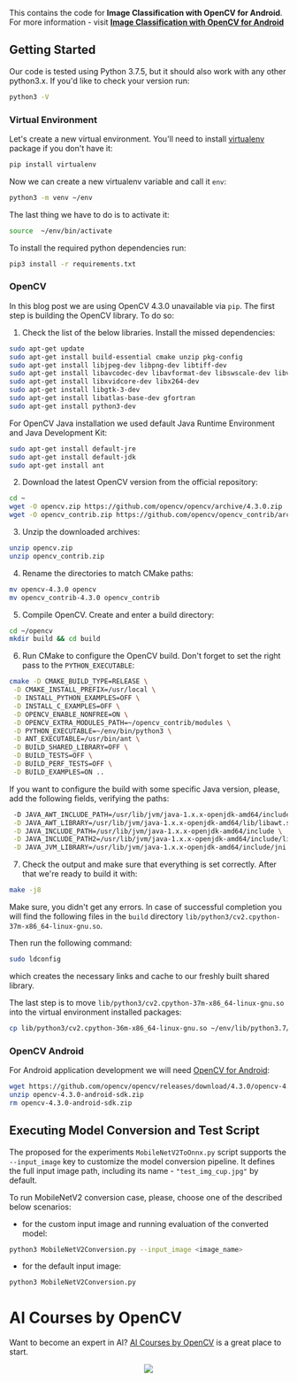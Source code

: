 This contains the code for **Image Classification with OpenCV for Android**. For more information - visit [**Image Classification with OpenCV for Android**](https://www.learnopencv.com/image-classification-with-opencv-for-android/)


## Getting Started

Our code is tested using Python 3.7.5, but it should also work with any other python3.x. If you'd like to check your
version run:

```bash
python3 -V
```

### Virtual Environment

Let's create a new virtual environment. You'll need to install [virtualenv](https://pypi.org/project/virtualenv/)
package if you don't have it:

```bash
pip install virtualenv
```

Now we can create a new virtualenv variable and call it `env`:

```bash
python3 -m venv ~/env
```

The last thing we have to do is to activate it:

```bash
source  ~/env/bin/activate
```

To install the required python dependencies run:

```bash
pip3 install -r requirements.txt
```

### OpenCV

In this blog post we are using OpenCV 4.3.0 unavailable via `pip`. The first step is building the OpenCV library. To do so:

1. Check the list of the below libraries. Install the missed dependencies:

```bash
sudo apt-get update
sudo apt-get install build-essential cmake unzip pkg-config
sudo apt-get install libjpeg-dev libpng-dev libtiff-dev
sudo apt-get install libavcodec-dev libavformat-dev libswscale-dev libv4l-dev
sudo apt-get install libxvidcore-dev libx264-dev
sudo apt-get install libgtk-3-dev
sudo apt-get install libatlas-base-dev gfortran
sudo apt-get install python3-dev
```

For OpenCV Java installation we used default Java Runtime Environment and Java Development Kit:

```bash
sudo apt-get install default-jre
sudo apt-get install default-jdk
sudo apt-get install ant
```

2. Download the latest OpenCV version from the official repository:

```bash
cd ~
wget -O opencv.zip https://github.com/opencv/opencv/archive/4.3.0.zip
wget -O opencv_contrib.zip https://github.com/opencv/opencv_contrib/archive/4.3.0.zip
```

3. Unzip the downloaded archives:

```bash
unzip opencv.zip
unzip opencv_contrib.zip
```

4. Rename the directories to match CMake paths:

```bash
mv opencv-4.3.0 opencv
mv opencv_contrib-4.3.0 opencv_contrib
```

5. Compile OpenCV. Create and enter a build directory:

```bash
cd ~/opencv
mkdir build && cd build
```

6. Run CMake to configure the OpenCV build. Don't forget to set the right pass to the ``PYTHON_EXECUTABLE``:

```bash
cmake -D CMAKE_BUILD_TYPE=RELEASE \
 -D CMAKE_INSTALL_PREFIX=/usr/local \
 -D INSTALL_PYTHON_EXAMPLES=OFF \
 -D INSTALL_C_EXAMPLES=OFF \
 -D OPENCV_ENABLE_NONFREE=ON \
 -D OPENCV_EXTRA_MODULES_PATH=~/opencv_contrib/modules \
 -D PYTHON_EXECUTABLE=~/env/bin/python3 \
 -D ANT_EXECUTABLE=/usr/bin/ant \
 -D BUILD_SHARED_LIBRARY=OFF \
 -D BUILD_TESTS=OFF \
 -D BUILD_PERF_TESTS=OFF \
 -D BUILD_EXAMPLES=ON ..
```

If you want to configure the build with some specific Java version, please, add the following fields, verifying the paths:

```bash
 -D JAVA_AWT_INCLUDE_PATH=/usr/lib/jvm/java-1.x.x-openjdk-amd64/include \
 -D JAVA_AWT_LIBRARY=/usr/lib/jvm/java-1.x.x-openjdk-amd64/lib/libawt.so \
 -D JAVA_INCLUDE_PATH=/usr/lib/jvm/java-1.x.x-openjdk-amd64/include \
 -D JAVA_INCLUDE_PATH2=/usr/lib/jvm/java-1.x.x-openjdk-amd64/include/linux \
 -D JAVA_JVM_LIBRARY=/usr/lib/jvm/java-1.x.x-openjdk-amd64/include/jni.h \
```

7. Check the output and make sure that everything is set correctly. After that we're ready to build it with:

```bash
make -j8
```

Make sure, you didn't get any errors. In case of successful completion you will find the following files in the ``build`` directory ``lib/python3/cv2.cpython-37m-x86_64-linux-gnu.so``.

Then run the following command:

```bash
sudo ldconfig
```

which creates the necessary links and cache to our freshly built shared library.

The last step is to move ``lib/python3/cv2.cpython-37m-x86_64-linux-gnu.so`` into the virtual environment installed packages:

```bash
cp lib/python3/cv2.cpython-36m-x86_64-linux-gnu.so ~/env/lib/python3.7/site-packages/cv2.so
```

### OpenCV Android

For Android application development we will need [OpenCV for Android](https://github.com/opencv/opencv/releases/tag/4.3.0):

```bash
wget https://github.com/opencv/opencv/releases/download/4.3.0/opencv-4.3.0-android-sdk.zip -O opencv-4.3.0-android-sdk.zip
unzip opencv-4.3.0-android-sdk.zip
rm opencv-4.3.0-android-sdk.zip
```

## Executing Model Conversion and Test Script
The proposed for the experiments ``MobileNetV2ToOnnx.py`` script supports the ``--input_image`` key to customize the model conversion pipeline. It defines the full input image path, including its name - ``"test_img_cup.jpg"`` by default.

To run MobileNetV2 conversion case, please, choose one of the described below scenarios:

* for the custom input image and running evaluation of the converted model:

```bash
python3 MobileNetV2Conversion.py --input_image <image_name>
```

* for the default input image:

```bash
python3 MobileNetV2Conversion.py
```

# AI Courses by OpenCV

Want to become an expert in AI? [AI Courses by OpenCV](https://opencv.org/courses/) is a great place to start.

<a href="https://opencv.org/courses/">
<p align="center">
<img src="https://www.learnopencv.com/wp-content/uploads/2020/04/AI-Courses-By-OpenCV-Github.png">
</p>
</a>
